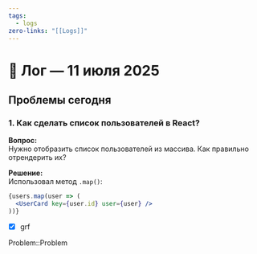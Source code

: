 ```yaml
---
tags:
  - logs
zero-links: "[[Logs]]"
---
```

# 🚀 Лог — 11 июля 2025

## Проблемы сегодня

### 1. Как сделать список пользователей в React?
**Вопрос:**  
Нужно отобразить список пользователей из массива. Как правильно отрендерить их?

**Решение:**  
Использовал метод `.map()`:

```jsx
{users.map(user => (
  <UserCard key={user.id} user={user} />
))}
```

- [x] grf 

Problem::Problem